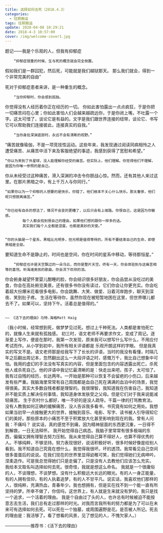 ```yaml
---
title: 选择如何去死（2018.4.3）
categories:
  - 往期搬运
tags: 往期搬运
update: 2020-04-08 10:29:21
date: 2018-4-3 10:57:00
cover: /img/welcome-cover1.jpg
---
```


题记——我是个乐观的人，但我有抑郁症

        “抑郁症很重的时候，生与死的概念就会完全倒置。
假如我们是一群囚犯，然后死，可能就是我们越狱那天。
那么我们就会，得到一个非常完美的自由”

死对于抑郁症患者来讲，是一种重生的概念。

        “当你抑郁时，你会感到孤独。
你觉得没有人经历着你正在经历的一切。
     你如此害怕露出一点点疯狂，于是你把一切痛苦闷在心里；你如此害怕人们会越来越疏远你，于是你闭上嘴，不吐露一个字。这太可惜了，谈论它是有益的。文字是我们跟世界连接的纽带，谈论它、书写它可以帮助我们连接彼此，连接真实的自我。” 


        “当你身处深渊底部时，永远不会有清晰的视野。”
“痛苦就像瑜伽，不是一项竞技性运动。这些年来，我发现通过阅读同病相怜之人遭受痛苦、从痛苦中活下来及客服绝望的事迹，我感到获得了宽慰和希望。”


    “你以为来到了外星球，没人能理解你经受的痛苦。但实际上，他们理解。你觉得他们不理解，是因为你唯一参照的是自己。
你从未经受过这种痛苦，滑入深渊的冲击令你胆战心惊。然而，还有其他人来过这里。在那片黑暗之中，有上千万人与你同行。”


    “如果你以为一个抑郁的人想要的是快乐，你错了。他们根本不关心什么快乐。那太奢侈，他们呢只想脱离痛苦。”


    “你已经有自杀的想法了，情况不会变的更糟了，以后只会有上坡路。你恨自己，这是因为你敏感。
            每个人都会找到恨自己的理由，如果他们想的跟你一样多的话。
            其实我们每个人全都是混蛋，也都是美妙的天使。”


    “你的头脑是一个星系，黑暗比光明多，但光明是值得等待的，所有不要结束自己的生命，即使黑暗是全部。
要知道生命不是静止的，时间也是空间，你在时间的星系中移动，等待那恒星。”

        “抑郁症也许是天空飘过的一朵乌云，而你是整片天空。终有一天，你会体验到与这痛苦相等的喜悦。听海滩男孩的歌曲，你会流下欢欣的泪。
你会俯身凝望怀里婴儿酣睡的脸，你会结识很多好朋友，你会品尝从没吃过的美食，你会在高处俯览美景。还有很多书你没有读过，它们你会让你更充实。你会吃着超大份爆米花看很多电影。你会跳舞、大笑、做爱、沿着河岸跑步，聊天到深夜、笑到肚子疼。
    生活在等待你，虽然你现在被短暂地困在这里，但世界哪儿都去不了。如果可以，坚持下午。活着总是值得的。”

                                                                                                                                                          —— 《活下去的理由》马特.海格Matt Haig

（我小时候，经常想到死，做梦梦见过死。想过上千种死法。人类都是害怕死亡的，就像人生来就有孤独感。
        初三时，语文老师不再要求作文，变成了周记。逐渐爱上写作，便是在那时，我第一次发现，原来我可以想写什么写什么，不用应付考试而作。从小学到初中，我所有相关评语都是 乐观开朗这样的字眼。 但是我真实的写文不是。语文老师那是给我写下了长长的评语，当时的我没有看懂，时隔几年之后翻出周记本，忽然翻出这么一大段评语之时，感慨万千，我比自己想象中可怕。我用的虚幻的手法没有写真实的内容，但是里面包含的内容透露出死亡。杀死他人或杀死自己。他的评语中我记忆最清晰的是：快走出来吧，孩子，太可怕了。
        我有过自残的经历，长达两年。一开始是那种可以恢复不会留疤的小伤口，后来越发有些严重。我脑海里常常有自己周围都是血自己死在满满的血泊中的场景，我觉得很美。其实大多数自残者都是理智的。我很理智，我知道我在伤害自己，我知道并不能实质上解决任何事情，我知道身体发肤受之父母。但是它们对于我来说能减轻痛苦。
        生于农村什么都好，唯一不好的是没人疏导。千篇一律的打骂教育法。没有人教我如何正确的缓解痛苦，没人告诉我多看书，书究竟有如何之用处。我想如果当初早一点接触更大的世界，接触到音乐、电影、写字、读书被人引导得知它们的美好。那些原本的小痛苦不至于积累放大化甚至影响到现在的我。曾有人问我：不痛吗？   说实话，真的感觉不到痛，因为精神层面的东西更沉重，一日得不到解救，一日无法释怀。
        我开始觉得自己病态。我脑子里常常有很多极端的东西，偏偏又拥有理智去努力压制。我从来觉得自己算不得好人，也算不得优秀的人。不够纯粹，不够坚持。努力表现很好，说话积极好听，很多时候好像是给别人看到。我不知道自己究竟在想什么，我觉得我很坏。坏的透顶。我常看见自己空间很多蛋蛋后的说说。在我们现在的世界里显得幼稚可笑，我们觉得她们无病呻吟，涅柔造作。可是我总觉得她们只是走偏了。只是没有人去教他们应该怎么充实。
        我给本文取名叫选择如何去死。很奇怪，我就是想这么命名。
        我就是一个很庸俗的人，不谈理想，不谈梦想。没有什么积极远大长远的眼光。有的人一身正能量，有的人拥有信仰，有的人执着追梦，有的人不甘平凡。说实话，我喜欢他们那样的人，很纯粹，充满热血，青春年少。我也想拥有，但是实在找不到一个能一直有所坚持的梦。所幸不做了，你信吗，这世界上，有人就是生来就没有梦的。我只是找一个追求，一个活着的理由。
        我是个自由过了头的人，也许总有时候被迫不能按意志去生活，我们总有走过那样的时光。对我而言我所有的努力都是为了可以在未来可有选择如何去死。可以死在一个独墓，或周围遍野是花。是否被人所记。死去的理由是：我活够了。看了想看的风景，见了想见的人，不愧欠家人。）

——————推荐书：《活下去的理由》